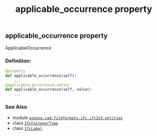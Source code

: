 ﻿---
title: applicable_occurrence property
second_title: Aspose.CAD for Python via .NET API References
description: 
type: docs
weight: 30
url: /aspose.cad.fileformats.ifc.ifc2x3.entities/ifcfastenertype/applicable_occurrence/
is_root: false
---

## applicable_occurrence property


ApplicableOccurrence
### Definition:
```python
@property
def applicable_occurrence(self):
    ...
@applicable_occurrence.setter
def applicable_occurrence(self, value):
    ...
```

### See Also
* module [`aspose.cad.fileformats.ifc.ifc2x3.entities`](../../)
* class [`IfcFastenerType`](/cad/python-net/aspose.cad.fileformats.ifc.ifc2x3.entities/ifcfastenertype)
* class [`IfcLabel`](/cad/python-net/aspose.cad.fileformats.ifc.ifc2x3.types/ifclabel)
